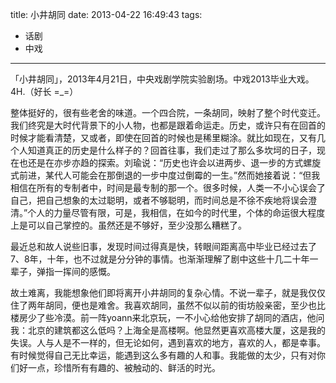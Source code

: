 title: 小井胡同
date: 2013-04-22 16:49:43
tags:
- 话剧
- 中戏
---

「小井胡同」，2013年4月21日，中央戏剧学院实验剧场。中戏2013毕业大戏。4H.（好长 =_=）

整体挺好的，很有些老舍的味道。一个四合院，一条胡同，映射了整个时代变迁。我们终究是大时代背景下的小人物，也都是跟着命运走。历史，或许只有在回首的时候才能看清楚，又或者，即使在回首的时候也是稀里糊涂。就比如现在，又有几个人知道真正的历史是什么样子的？回首往事，我们走过了那么多坎坷的日子，现在也还是在亦步亦趋的探索。刘瑜说：“历史也许会以进两步、退一步的方式螺旋式前进，某代人可能会在那倒退的一步中度过倒霉的一生。”然而她接着说：“但我相信在所有的专制者中，时间是最专制的那一个。很多时候，人类一不小心误会了自己，把自己想象的太过聪明，或者不够聪明，而时间总是不徐不疾地将误会澄清。”个人的力量尽管有限，可是，我相信，在如今的时代里，个体的命运很大程度上是可以自己掌控的。虽然还是不够好，至少没那么糟糕了。

最近总和故人说些旧事，发现时间过得真是快，转眼间距离高中毕业已经过去了7、8年，十年，也不过就是分分钟的事情。也渐渐理解了剧中这些十几二十年一辈子，弹指一挥间的感慨。

故土难离，我能想象他们即将离开小井胡同的复杂心情。不说一辈子，就是我仅仅住了两年胡同，便也是难舍。我喜欢胡同，虽然不似以前的街坊般亲密，至少也比楼房少了些冷漠。前一阵yoann来北京玩，一不小心给他安排了胡同的酒店，他问我：北京的建筑都这么低吗？上海全是高楼啊。他显然更喜欢高楼大厦，这是我的失误。人与人是不一样的，但无论如何，遇到喜欢的地方，喜欢的人，都是幸事。有时候觉得自己无比幸运，能遇到这么多有趣的人和事。我能做的太少，只有对你们好一点，珍惜所有有趣的、被触动的、鲜活的时光。

